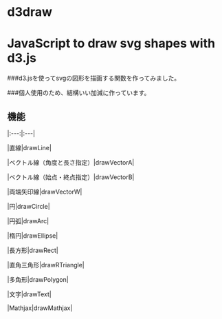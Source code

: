 d3draw
======

# JavaScript to draw svg shapes with d3.js 

###d3.jsを使ってsvgの図形を描画する関数を作ってみました。

###個人使用のため、結構いい加減に作っています。

## 機能

|:---:|:---|

|直線|drawLine|

|ベクトル線（角度と長さ指定）|drawVectorA|

|ベクトル線（始点・終点指定）|drawVectorB|

|両端矢印線|drawVectorW|

|円|drawCircle|

|円弧|drawArc|

|楕円|drawEllipse|

|長方形|drawRect|

|直角三角形|drawRTriangle|

|多角形|drawPolygon|

|文字|drawText|

|Mathjax|drawMathjax|
